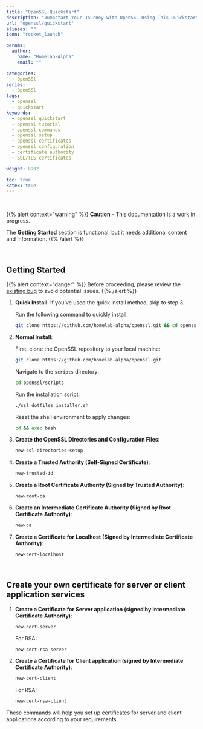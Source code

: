 ```yaml
---
title: "OpenSSL Quickstart"
description: "Jumpstart Your Journey with OpenSSL Using This Quickstart Guide"
url: "openssl/quickstart"
aliases: ""
icon: "rocket_launch"

params:
  author:
    name: "Homelab-Alpha"
    email: ""

categories:
  - OpenSSl
series:
  - OpenSSl
tags:
  - openssl
  - quickstart
keywords:
  - openssl quickstart
  - openssl tutorial
  - openssl commands
  - openssl setup
  - openssl certificates
  - openssl configuration
  - certificate authority
  - SSL/TLS certificates

weight: 8902

toc: true
katex: true
---
```


<br />

{{% alert context="warning" %}}
**Caution** – This documentation is a work in progress.

The **Getting Started** section is functional, but it needs additional content and information.
{{% /alert %}}

<br />

## Getting Started

{{% alert context="danger" %}}
Before proceeding, please review the [existing bug] to avoid potential issues.
{{% /alert %}}

1. **Quick Install**: If you've used the quick install method, skip to step 3.

   Run the following command to quickly install:

   ```bash
   git clone https://github.com/homelab-alpha/openssl.git && cd openssl/scripts && ./ssl_dotfiles_installer.sh && cd && exec bash
   ```

2. **Normal Install**:

   First, clone the OpenSSL repository to your local machine:

   ```bash
   git clone https://github.com/homelab-alpha/openssl.git
   ```

   Navigate to the `scripts` directory:

   ```bash
   cd openssl/scripts
   ```

   Run the installation script:

   ```bash
   ./ssl_dotfiles_installer.sh
   ```

   Reset the shell environment to apply changes:

   ```bash
   cd && exec bash
   ```

3. **Create the OpenSSL Directories and Configuration Files**:

   ```bash
   new-ssl-directories-setup
   ```

4. **Create a Trusted Authority (Self-Signed Certificate)**:

   ```bash
   new-trusted-id
   ```

5. **Create a Root Certificate Authority (Signed by Trusted Authority)**:

   ```bash
   new-root-ca
   ```

6. **Create an Intermediate Certificate Authority (Signed by Root Certificate Authority)**:

   ```bash
   new-ca
   ```

7. **Create a Certificate for Localhost (Signed by Intermediate Certificate Authority)**:

   ```bash
   new-cert-localhost
   ```

<br />

## Create your own certificate for server or client application services

1. **Create a Certificate for Server application (signed by Intermediate
   Certificate Authority)**:

   ```bash
   new-cert-server
   ```

   For RSA:

   ```bash
   new-cert-rsa-server
   ```

2. **Create a Certificate for Client application (signed by Intermediate
   Certificate Authority)**:

   ```bash
   new-cert-client
   ```

   For RSA:

   ```bash
   new-cert-rsa-client
   ```

These commands will help you set up certificates for server and client
applications according to your requirements.

[existing bug]: known_bug.md
